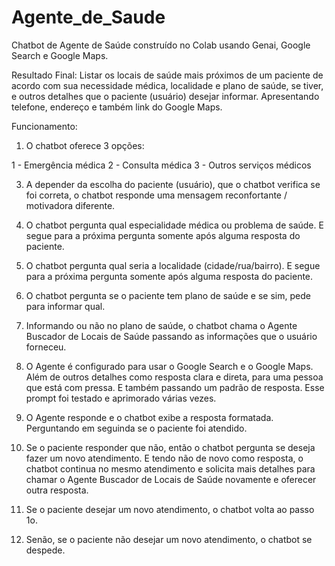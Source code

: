 # Agente_de_Saude
Chatbot de Agente de Saúde construído no Colab usando Genai, Google Search e Google Maps.


Resultado Final: Listar os locais de saúde mais próximos de um paciente de acordo com sua necessidade médica, localidade e plano de saúde, se tiver, e outros detalhes que o paciente (usuário) desejar informar. Apresentando telefone, endereço e também link do Google Maps.

Funcionamento:

1. O chatbot oferece 3 opções:
   
1 - Emergência médica
2 - Consulta médica
3 - Outros serviços médicos

3. A depender da escolha do paciente (usuário), que o chatbot verifica se foi correta, o chatbot responde uma mensagem reconfortante / motivadora diferente.

4. O chatbot pergunta qual especialidade médica ou problema de saúde. E segue para a próxima pergunta somente após alguma resposta do paciente.

5. O chatbot pergunta qual seria a localidade (cidade/rua/bairro). E segue para a próxima pergunta somente após alguma resposta do paciente.

6. O chatbot pergunta se o paciente tem plano de saúde e se sim, pede para informar qual. 

7. Informando ou não no plano de saúde, o chatbot chama o Agente Buscador de Locais de Saúde passando as informações que o usuário forneceu.

8. O Agente é configurado para usar o Google Search e o Google Maps. Além de outros detalhes como resposta clara e direta, para uma pessoa que está com pressa. E também passando um padrão de resposta. Esse prompt foi testado e aprimorado várias vezes.

9. O Agente responde e o chatbot exibe a resposta formatada. Perguntando em seguinda se o paciente foi atendido. 

10. Se o paciente responder que não, então o chatbot pergunta se deseja fazer um novo atendimento. E tendo não de novo como resposta, o chatbot continua no mesmo atendimento e solicita mais detalhes para chamar o Agente Buscador de Locais de Saúde novamente e oferecer outra resposta. 

11. Se o paciente desejar um novo atendimento, o chatbot volta ao passo 1o.

12. Senão, se o paciente não desejar um novo atendimento, o chatbot se despede.
